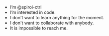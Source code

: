 - I’m @spiroi-ctrl
- I’m interested in code.
- I don't want to learn anything for the moment.
- I don't want to collaborate with anybody.
- It is impossible to reach me.

<!---
spiroi-ctrl/spiroi-ctrl is a ✨ special ✨ repository because its `README.md` (this file) appears on your GitHub profile.
You can click the Preview link to take a look at your changes.
--->
